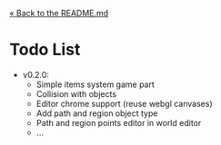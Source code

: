 [&laquo; Back to the README.md](../README.md)

# Todo List
- v0.2.0:
    - Simple items system game part
    - Collision with objects
    - Editor chrome support (reuse webgl canvases)
    - Add path and region object type
    - Path and region points editor in world editor
    - ...

